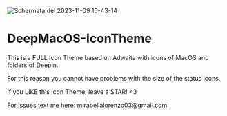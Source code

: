 ![Schermata del 2023-11-09 15-43-14](https://github.com/mirabellalorenzo/DeepMacOS-IconTheme/assets/113527203/112e0e27-02d0-4db7-8413-1872217a7723)

# DeepMacOS-IconTheme
This is a FULL Icon Theme based on Adwaita with icons of MacOS and folders of Deepin.

For this reason you cannot have problems with the size of the status icons.

If you LIKE this Icon Theme, leave a STAR! <3

For issues text me here: mirabellalorenzo03@gmail.com
